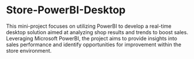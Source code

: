 # Store-PowerBI-Desktop
This mini-project focuses on utilizing PowerBI to develop a real-time desktop solution aimed at analyzing shop results and trends to boost sales. Leveraging Microsoft PowerBI, the project aims to provide insights into sales performance and identify opportunities for improvement within the store environment.
